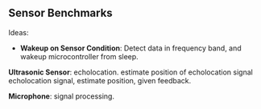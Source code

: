 ## Sensor Benchmarks

Ideas:

 - **Wakeup on Sensor Condition**: Detect data in frequency band, and wakeup microcontroller from sleep.
 
 
 
 
**Ultrasonic Sensor**: echolocation. estimate position of echolocation signal echolocation signal, estimate position, given feedback.


**Microphone**: signal processing.


